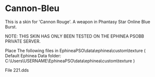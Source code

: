# Cannon-Bleu
This is a skin for 'Cannon Rouge'. A weapon in Phantasy Star Online Blue Burst.

NOTE: THIS SKIN HAS ONLY BEEN TESTED ON THE EPHINEA PSOBB PRIVATE SERVER.

Place The following files in EphineaPSO\data\ephinea\custom\texture
( Default Ephinea Data folder: C:\Users\USERNAME\EphineaPSO\data\ephinea\custom\texture )

File 221.dds
